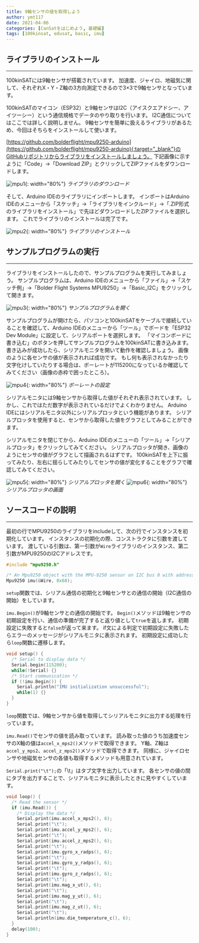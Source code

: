 ```yaml
---
title: 9軸センサの値を取得しよう
author: ymt117
date: 2021-04-06
categories: [CanSatをはじめよう, 基礎編]
tags: [100kinsat, edusat, basic, imu]
---
```


## ライブラリのインストール
---

100kinSATには9軸センサが搭載されています。
加速度、ジャイロ、地磁気に関して、それぞれX・Y・Z軸の3方向測定できるので3×3で9軸センサとなっています。

100kinSATのマイコン（ESP32）と9軸センサはI2C（アイスクエアドシー、アイツーシー）という通信規格でデータのやり取りを行います。
I2C通信についてはここでは詳しく説明しません。
9軸センサを簡単に扱えるライブラリがあるため、今回はそちらをインストールして使います。

[https://github.com/bolderflight/mpu9250-arduino](https://github.com/bolderflight/mpu9250-arduino){:target="_blank"}のGitHubリポジトリからライブラリをインストールしましょう。
下記画像に示すように「Code」→「Download ZIP」とクリックしてZIPファイルをダウンロードします。

![mpu1](/assets/img/post/get-imu-value/mpu9250.jpg){: width="80%"}
_ライブラリのダウンロード_

そして、Arduino IDEのライブラリにインポートします。
インポートはArduino IDEのメニューから「スケッチ」→「ライブラリをインクルード」→「.ZIP形式のライブラリをインストール」で先ほどダウンロードしたZIPファイルを選択します。
これでライブラリのインストールは完了です。

![mpu2](/assets/img/post/get-imu-value/mpu9250_2.png){: width="80%"}
_ライブラリのインストール_

## サンプルプログラムの実行
---

ライブラリをインストールしたので、サンプルプログラムを実行してみましょう。
サンプルプログラムは、Arduino IDEのメニューから「ファイル」→「スケッチ例」→「Bolder Flight Systems MPU9250」→「Basic_I2C」をクリックして開きます。

![mpu3](/assets/img/post/get-imu-value/mpu9250_3.png){: width="80%"}
_サンプルプログラムを開く_

サンプルプログラムが開けたら、パソコンと100kinSATをケーブルで接続していることを確認して、Arduino IDEのメニューから「ツール」でボードを「ESP32 Dev Module」に設定して、シリアルポートを選択します。
「マイコンボードに書き込む」のボタンを押してサンプルプログラムを100kinSATに書き込みます。
書き込みが成功したら、シリアルモニタを開いて動作を確認しましょう。
画像のように各センサの値が表示されれば成功です。
もし何も表示されなかったり文字化けしていたりする場合は、ボーレートが115200になっているか確認してみてください（画像の赤枠で囲ったところ）。

![mpu4](/assets/img/post/get-imu-value/mpu9250_4.png){: width="80%"}
_ボーレートの設定_

シリアルモニタには9軸センサから取得した値がそれぞれ表示されています。
しかし、これではただ数字が表示されているだけでよくわかりません。
Arduino IDEにはシリアルモニタ以外にシリアルプロッタという機能があります。
シリアルプロッタを使用すると、センサから取得した値をグラフとしてみることができます。

シリアルモニタを閉じてから、Arduino IDEのメニューの「ツール」→「シリアルプロッタ」をクリックしてみてください。
シリアルプロッタが開き、画像のようにセンサの値がグラフとして描画されるはずです。
100kinSATを上下に振ってみたり、左右に揺らしてみたりしてセンサの値が変化することをグラフで確認してみてください。

![mpu5](/assets/img/post/get-imu-value/mpu9250_5.png){: width="80%"}
_シリアルプロッタを開く_
![mpu6](/assets/img/post/get-imu-value/mpu9250_6.png){: width="80%"}
_シリアルプロッタの画面_

## ソースコードの説明
---

最初の行でMPU9250のライブラリをincludeして、次の行でインスタンスを初期化しています。
インスタンスの初期化の際、コンストラクタに引数を渡しています。
渡している引数は、第一引数が`Wire`ライブラリのインスタンス、第二引数がMPU9250のI2Cアドレスです。

```cpp
#include "mpu9250.h"

/* An Mpu9250 object with the MPU-9250 sensor on I2C bus 0 with address 0x68 */
Mpu9250 imu(&Wire, 0x68);
```

`setup`関数では、シリアル通信の初期化と9軸センサとの通信の開始（I2C通信の開始）をしています。

`imu.Begin()`が9軸センサとの通信の開始です。
`Begin()`メソッドは9軸センサの初期設定を行い、通信の準備が完了すると返り値として`true`を返します。
初期設定に失敗すると`false`が返って来ます。
if文による判定で初期設定に失敗したらエラーのメッセージがシリアルモニタに表示されます。
初期設定に成功したら`loop`関数に遷移します。

```cpp
void setup() {
  /* Serial to display data */
  Serial.begin(115200);
  while(!Serial) {}
  /* Start communication */
  if (!imu.Begin()) {
    Serial.println("IMU initialization unsuccessful");
    while(1) {}
  }
}
```

`loop`関数では、9軸センサから値を取得してシリアルモニタに出力する処理を行っています。

`imu.Read()`でセンサの値を読み取っています。
読み取った値のうち加速度センサのX軸の値は`accel_x_mps2()`メソッドで取得できます。
Y軸、Z軸は`accel_y_mps2`、`accel_z_mps2()`メソッドで取得できます。
同様に、ジャイロセンサや地磁気センサの各値も取得するメソッドも用意されています。

`Serial.print("\t");`の「\t」はタブ文字を出力しています。
各センサの値の間にタブを出力することで、シリアルモニタに表示したときに見やすくしています。

```cpp
void loop() {
  /* Read the sensor */
  if (imu.Read()) {
    /* Display the data */
    Serial.print(imu.accel_x_mps2(), 6);
    Serial.print("\t");
    Serial.print(imu.accel_y_mps2(), 6);
    Serial.print("\t");
    Serial.print(imu.accel_z_mps2(), 6);
    Serial.print("\t");
    Serial.print(imu.gyro_x_radps(), 6);
    Serial.print("\t");
    Serial.print(imu.gyro_y_radps(), 6);
    Serial.print("\t");
    Serial.print(imu.gyro_z_radps(), 6);
    Serial.print("\t");
    Serial.print(imu.mag_x_ut(), 6);
    Serial.print("\t");
    Serial.print(imu.mag_y_ut(), 6);
    Serial.print("\t");
    Serial.print(imu.mag_z_ut(), 6);
    Serial.print("\t");
    Serial.println(imu.die_temperature_c(), 6);
  }
  delay(100);
}
```
